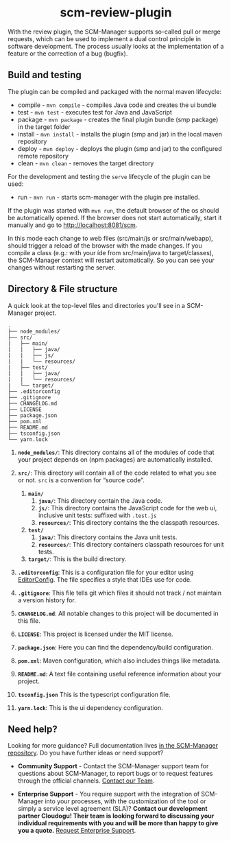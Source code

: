 <h1 align="center">
  scm-review-plugin
</h1>

With the review plugin, the SCM-Manager supports so-called pull or merge requests, which can be used to implement a dual control principle in software development. The process usually looks at the implementation of a feature or the correction of a bug (bugfix).

## Build and testing

The plugin can be compiled and packaged with the normal maven lifecycle:

* compile - `mvn compile` - compiles Java code and creates the ui bundle
* test - `mvn test` - executes test for Java and JavaScript
* package - `mvn package` - creates the final plugin bundle (smp package) in the target folder
* install - `mvn install` - installs the plugin (smp and jar) in the local maven repository
* deploy - `mvn deploy` - deploys the plugin (smp and jar) to the configured remote repository
* clean - `mvn clean` - removes the target directory

For the development and testing the `serve` lifecycle of the plugin can be used:

* run - `mvn run` - starts scm-manager with the plugin pre installed.

If the plugin was started with `mvn run`, the default browser of the os should be automatically opened.
If the browser does not start automatically, start it manually and go to [http://localhost:8081/scm](http://localhost:8081/scm).

In this mode each change to web files (src/main/js or src/main/webapp), should trigger a reload of the browser with the made changes.
If you compile a class (e.g.: with your íde from src/main/java to target/classes), 
the SCM-Manager context will restart automatically. So you can see your changes without restarting the server.

## Directory & File structure

A quick look at the top-level files and directories you'll see in a SCM-Manager project.

    .
    ├── node_modules/
    ├── src/
    |   ├── main/
    |   |   ├── java/
    |   |   ├── js/
    |   |   └── resources/
    |   ├── test/
    |   |   ├── java/
    |   |   └── resources/
    |   └── target/
    ├── .editorconfig
    ├── .gitignore
    ├── CHANGELOG.md
    ├── LICENSE
    ├── package.json
    ├── pom.xml
    ├── README.md
    ├── tsconfig.json
    └── yarn.lock

1.  **`node_modules/`**: This directory contains all of the modules of code that your project depends on (npm packages) are automatically installed.

2.  **`src/`**: This directory will contain all of the code related to what you see or not. `src` is a convention for “source code”.
    1. **`main/`**
        1. **`java/`**: This directory contain the Java code.
        2. **`js/`**: This directory contains the JavaScript code for the web ui, inclusive unit tests: suffixed with `.test.js`
        3. **`resources/`**: This directory contains the the classpath resources.
    2. **`test/`**
        1. **`java/`**: This directory contains the Java unit tests.
        3. **`resources/`**: This directory containers classpath resources for unit tests.
    3. **`target/`**: This is the build directory.
    
3.  **`.editorconfig`**: This is a configuration file for your editor using [EditorConfig](https://editorconfig.org/). The file specifies a style that IDEs use for code.

4.  **`.gitignore`**: This file tells git which files it should not track / not maintain a version history for.

5.  **`CHANGELOG.md`**: All notable changes to this project will be documented in this file.

6.  **`LICENSE`**: This project is licensed under the MIT license.

7.  **`package.json`**: Here you can find the dependency/build configuration.

8.  **`pom.xml`**: Maven configuration, which also includes things like metadata.

9.  **`README.md`**: A text file containing useful reference information about your project.

10. **`tsconfig.json`** This is the typescript configuration file.

11. **`yarn.lock`**: This is the ui dependency configuration.

## Need help?

Looking for more guidance? Full documentation lives [in the SCM-Manager repository](https://github.com/scm-manager/scm-manager/blob/develop/docs/Home.md). Do you have further ideas or need support?

- **Community Support** - Contact the SCM-Manager support team for questions about SCM-Manager, to report bugs or to request features through the official channels. [Contact our Team](https://www.scm-manager.org/support/).

- **Enterprise Support** - You require support with the integration of SCM-Manager into your processes, with the customization of the tool or simply a service level agreement (SLA)? **Contact our development partner Cloudogu! Their team is looking forward to discussing your individual requirements with you and will be more than happy to give you a quote.** [Request Enterprise Support](https://cloudogu.com/en/scm-manager-enterprise/).

